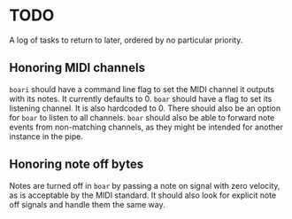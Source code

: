 # TODO

A log of tasks to return to later, ordered by no particular priority.

## Honoring MIDI channels

`boari` should have a command line flag to set the MIDI channel it outputs with its notes. It currently defaults to 0. `boar` should have a flag to set its listening channel. It is also hardcoded to 0. There should also be an option for `boar` to listen to all channels. `boar` should also be able to forward note events from non-matching channels, as they might be intended for another instance in the pipe.

## Honoring note off bytes

Notes are turned off in `boar` by passing a note on signal with zero velocity, as is acceptable by the MIDI standard. It should also look for explicit note off signals and handle them the same way.

